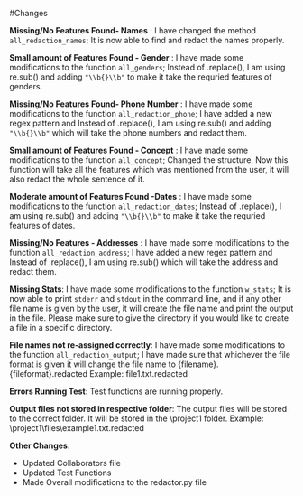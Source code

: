 #Changes

__Missing/No Features Found- Names__ : I have changed the method  ```all_redaction_names```; It is now able to find and redact the names properly.


__Small amount of Features Found - Gender__ : I have made some modifications to the  function  ```all_genders```; Instead of .replace(), I am using re.sub() and adding ``` "\\b{}\\b" ``` to make it take the requried features of genders.


__Missing/No Features Found- Phone Number__ : I have made some modifications to the  function ```all_redaction_phone```; I have added a new regex pattern and Instead of .replace(), I am using re.sub() and adding ``` "\\b{}\\b" ``` which will take the phone numbers and redact them.


__Small amount of Features Found - Concept__ : I have made some modifications to the  function  ```all_concept```; Changed the structure, Now this function will take all the features which was mentioned from the user, it will also redact the whole sentence of it. 


__Moderate amount of Features Found -Dates__ : I have made some modifications to the  function  ```all_redaction_dates```; Instead of .replace(), I am using re.sub() and adding ``` "\\b{}\\b" ``` to make it take the requried features of dates.


__Missing/No Features - Addresses__ : I have made some modifications to the  function ```all_redaction_address```; I have added a new regex pattern and Instead of .replace(), I am using re.sub()  which will take the address and redact them.


__Missing Stats__: I have made some modifications to the  function  ```w_stats```; It is now able to print ```stderr``` and ```stdout``` in the command line, and if any other file name is given by the user, it will create the file name and print the output in the file. Please make sure to give the directory if you would like to create a file in a specific directory. 


__File names not re-assigned correctly__: I have made some modifications to the function ```all_redaction_output```; I have made sure that whichever the file format is given it will change the file name to {filename}.{fileformat}.redacted Example: file1.txt.redacted

__Errors Running Test__: Test functions are running properly. 


__Output files not stored in respective folder__: The output files will be stored to the correct folder. It will be stored in the \project1 folder. Example: \project1\files\example1.txt.redacted

__Other Changes__: 
- Updated Collaborators file
- Updated Test Functions 
- Made Overall modifications to the redactor.py file 
